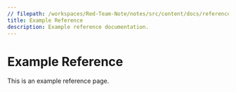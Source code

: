 ```yaml
---
// filepath: /workspaces/Red-Team-Note/notes/src/content/docs/reference/example.md
title: Example Reference
description: Example reference documentation.
---
```


# Example Reference

This is an example reference page.